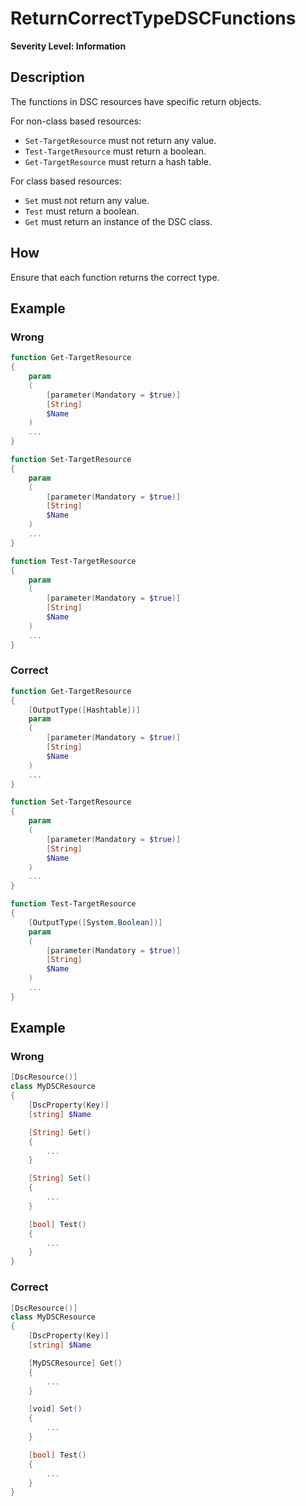 # ReturnCorrectTypeDSCFunctions
**Severity Level: Information**

## Description
The functions in DSC resources have specific return objects.

For non-class based resources:
* `Set-TargetResource` must not return any value.
* `Test-TargetResource` must return a boolean.
* `Get-TargetResource` must return a hash table.

For class based resources:
* `Set` must not return any value.
* `Test` must return a boolean.
* `Get` must return an instance of the DSC class.

## How
Ensure that each function returns the correct type.

## Example
### Wrong
``` PowerShell
function Get-TargetResource
{
    param
    (
        [parameter(Mandatory = $true)]
        [String]
        $Name
    )
    ...
}

function Set-TargetResource
{
    param
    (
        [parameter(Mandatory = $true)]
        [String]
        $Name
    )
    ...
}

function Test-TargetResource
{
    param
    (
        [parameter(Mandatory = $true)]
        [String]
        $Name
    )
    ...
}
```

### Correct
``` PowerShell
function Get-TargetResource
{
    [OutputType([Hashtable])]
    param
    (
        [parameter(Mandatory = $true)]
        [String]
        $Name
    )
    ...
}

function Set-TargetResource
{
    param
    (
        [parameter(Mandatory = $true)]
        [String]
        $Name
    )
    ...
}

function Test-TargetResource
{
    [OutputType([System.Boolean])]
    param
    (
        [parameter(Mandatory = $true)]
        [String]
        $Name
    )
    ...
}
```

## Example
### Wrong
``` PowerShell
[DscResource()]
class MyDSCResource
{
    [DscProperty(Key)]
    [string] $Name

    [String] Get()
    {
        ...
    }

    [String] Set()
    {
        ...
    }

    [bool] Test()
    {
        ...
    }
}
```

### Correct
``` PowerShell
[DscResource()]
class MyDSCResource
{
    [DscProperty(Key)]
    [string] $Name

    [MyDSCResource] Get()
    {
        ...
    }

    [void] Set()
    {
        ...
    }

    [bool] Test()
    {
        ...
    }
}
```
